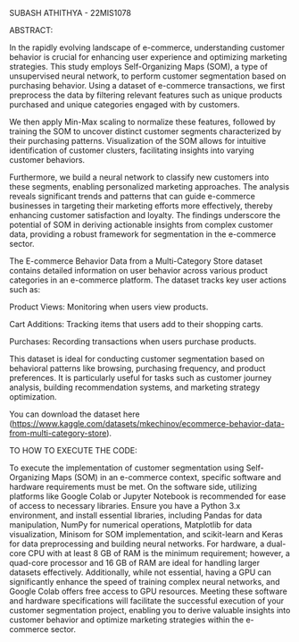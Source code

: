 SUBASH ATHITHYA - 22MIS1078

ABSTRACT:

In the rapidly evolving landscape of e-commerce, understanding customer behavior is crucial for enhancing user experience and optimizing marketing strategies. This study employs Self-Organizing Maps (SOM), a type of unsupervised neural network, to perform customer segmentation based on purchasing behavior. Using a dataset of e-commerce transactions, we first preprocess the data by filtering relevant features such as unique products purchased and unique categories engaged with by customers.

We then apply Min-Max scaling to normalize these features, followed by training the SOM to uncover distinct customer segments characterized by their purchasing patterns. Visualization of the SOM allows for intuitive identification of customer clusters, facilitating insights into varying customer behaviors.

Furthermore, we build a neural network to classify new customers into these segments, enabling personalized marketing approaches. The analysis reveals significant trends and patterns that can guide e-commerce businesses in targeting their marketing efforts more effectively, thereby enhancing customer satisfaction and loyalty. The findings underscore the potential of SOM in deriving actionable insights from complex customer data, providing a robust framework for segmentation in the e-commerce sector.

The E-commerce Behavior Data from a Multi-Category Store dataset contains detailed information on user behavior across various product categories in an e-commerce platform. The dataset tracks key user actions such as:

Product Views: Monitoring when users view products.

Cart Additions: Tracking items that users add to their shopping carts.

Purchases: Recording transactions when users purchase products.

This dataset is ideal for conducting customer segmentation based on behavioral patterns like browsing, purchasing frequency, and product preferences. It is particularly useful for tasks such as customer journey analysis, building recommendation systems, and marketing strategy optimization.

You can download the dataset here​(https://www.kaggle.com/datasets/mkechinov/ecommerce-behavior-data-from-multi-category-store).

TO HOW TO EXECUTE THE CODE:

To execute the implementation of customer segmentation using Self-Organizing Maps (SOM) in an e-commerce context, specific software and hardware requirements must be met. On the software side, utilizing platforms like Google Colab or Jupyter Notebook is recommended for ease of access to necessary libraries. Ensure you have a Python 3.x environment, and install essential libraries, including Pandas for data manipulation, NumPy for numerical operations, Matplotlib for data visualization, Minisom for SOM implementation, and scikit-learn and Keras for data preprocessing and building neural networks. For hardware, a dual-core CPU with at least 8 GB of RAM is the minimum requirement; however, a quad-core processor and 16 GB of RAM are ideal for handling larger datasets effectively. Additionally, while not essential, having a GPU can significantly enhance the speed of training complex neural networks, and Google Colab offers free access to GPU resources. Meeting these software and hardware specifications will facilitate the successful execution of your customer segmentation project, enabling you to derive valuable insights into customer behavior and optimize marketing strategies within the e-commerce sector.

